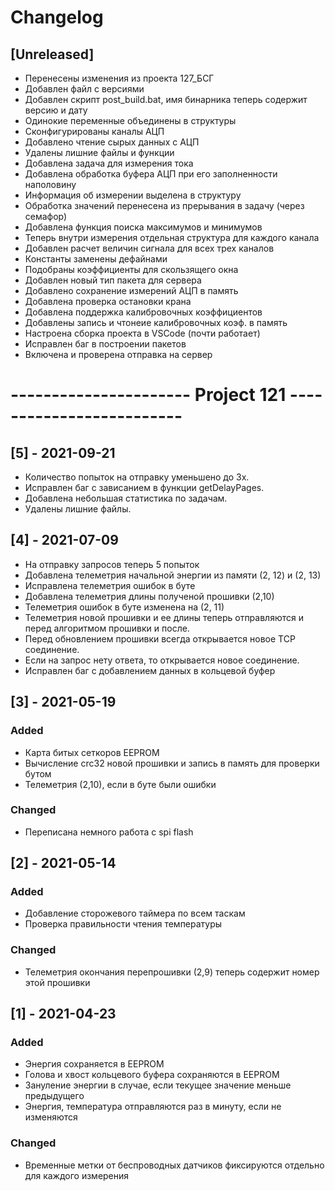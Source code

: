 # Changelog

## [Unreleased]
- Перенесены изменения из проекта 127_БСГ
- Добавлен файл с версиями
- Добавлен скрипт post_build.bat, имя бинарника теперь содержит версию и дату
- Одинокие переменные объединены в структуры
- Сконфигурированы каналы АЦП
- Добавлено чтение сырых данных с АЦП
- Удалены лишние файлы и функции
- Добавлена задача для измерения тока
- Добавлена обработка буфера АЦП при его заполненности наполовину
- Информация об измерении выделена в структуру
- Обработка значений перенесена из прерывания в задачу (через семафор)
- Добавлена функция поиска максимумов и минимумов
- Теперь внутри измерения отдельная структура для каждого канала
- Добавлен расчет величин сигнала для всех трех каналов
- Константы заменены дефайнами
- Подобраны коэффициенты для скользящего окна
- Добавлен новый тип пакета для сервера
- Добавлено сохранение измерений АЦП в память
- Добавлена проверка остановки крана
- Добавлена поддержка калибровочных коэффициентов
- Добавлены запись и чтонеие калибровочных коэф. в память
- Настроена сборка проекта в VSCode (почти работает)
- Исправлен баг в построении пакетов
- Включена и проверена отправка на сервер

# ---------------------- Project 121 -------------------------

## [5] - 2021-09-21
- Количество попыток на отправку уменьшено до 3х.
- Исправлен баг с зависанием в функции getDelayPages.
- Добавлена небольшая статистика по задачам.
- Удалены лишние файлы.

## [4] - 2021-07-09
- На отправку запросов теперь 5 попыток
- Добавлена телеметрия начальной энергии из памяти (2, 12) и (2, 13)
- Исправлена телеметрия ошибок в буте
- Добавлена телеметрия длины полученой прошивки (2,10)
- Телеметрия ошибок в буте изменена на (2, 11)
- Телеметрия новой прошивки и ее длины теперь отправляются и перед алгоритмом прошивки и после.
- Перед обновлением прошивки всегда открывается новое TCP соединение.
- Если на запрос нету ответа, то открывается новое соединение.
- Исправлен баг с добавлением данных в кольцевой буфер

## [3] - 2021-05-19
### Added
- Карта битых сеткоров EEPROM
- Вычисление crc32 новой прошивки и запись в память для проверки бутом
- Телеметрия (2,10), если в буте были ошибки
### Changed
- Переписана немного работа с spi flash

## [2] - 2021-05-14
### Added
- Добавление сторожевого таймера по всем таскам
- Проверка правильности чтения температуры
### Changed
- Телеметрия окончания перепрошивки (2,9) теперь содержит номер этой прошивки

## [1] - 2021-04-23
### Added
- Энергия сохраняется в EEPROM
- Голова и хвост кольцевого буфера сохраняются в EEPROM
- Зануление энергии в случае, если текущее значение меньше предыдущего
- Энергия, температура отправляются раз в минуту, если не изменяются
### Changed
- Временные метки от беспроводных датчиков фиксируются отдельно для каждого измерения
